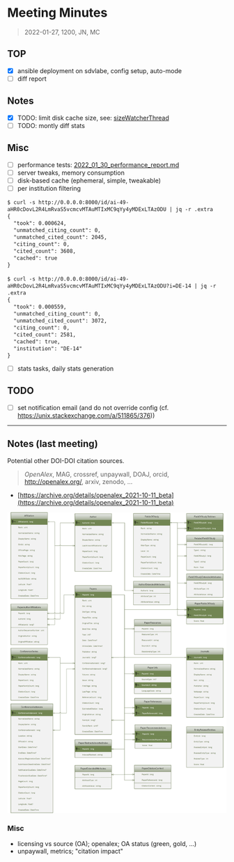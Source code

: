 # Meeting Minutes

> 2022-01-27, 1200, JN, MC

## TOP

* [x] ansible deployment on sdvlabe, config setup, auto-mode
* [ ] diff report

## Notes

* [x] TODO: limit disk cache size, see: [sizeWatcherThread](https://github.com/slub/labe/blob/087f7a19c1357239049202adc588d040b1b69632/go/ckit/cache/cache.go#L80-L102)
* [ ] TODO: montly diff stats

## Misc

* [ ] performance tests: [2022_01_30_performance_report.md](https://github.com/slub/labe/blob/main/notes/2022_01_30_performance_report.md)
* [ ] server tweaks, memory consumption
* [ ] disk-based cache (ephemeral, simple, tweakable)
* [ ] per institution filtering

```
$ curl -s http://0.0.0.0:8000/id/ai-49-aHR0cDovL2R4LmRvaS5vcmcvMTAuMTIxMC9qYy4yMDExLTAzODU | jq -r .extra
{
  "took": 0.000624,
  "unmatched_citing_count": 0,
  "unmatched_cited_count": 2045,
  "citing_count": 0,
  "cited_count": 3608,
  "cached": true
}

$ curl -s http://0.0.0.0:8000/id/ai-49-aHR0cDovL2R4LmRvaS5vcmcvMTAuMTIxMC9qYy4yMDExLTAzODU?i=DE-14 | jq -r .extra
{
  "took": 0.000559,
  "unmatched_citing_count": 0,
  "unmatched_cited_count": 3072,
  "citing_count": 0,
  "cited_count": 2581,
  "cached": true,
  "institution": "DE-14"
}
```

* [ ] stats tasks, daily stats generation

## TODO

* [ ] set notification email (and do not override config (cf. https://unix.stackexchange.com/a/511865/376))

----


## Notes (last meeting)

Potential other DOI-DOI citation sources.

> *OpenAlex*, MAG, crossref, unpaywall, DOAJ, orcid, http://openalex.org/, arxiv,
> zenodo, ...

* [https://archive.org/details/openalex_2021-10-11_beta](https://archive.org/details/openalex_2021-10-11_beta)

![](mag-entity-relationship-diagram.png)

### Misc

* licensing vs source (OA); openalex; OA status (green, gold, ...)
* unpaywall, metrics; "citation impact"
